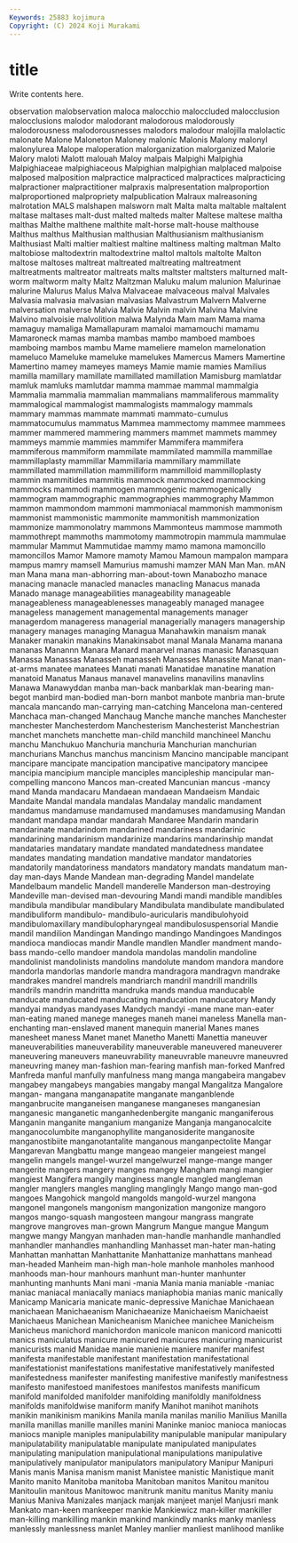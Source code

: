 ```yaml
---
Keywords: 25883 kojimura
Copyright: (C) 2024 Koji Murakami
---
```


# title

Write contents here.



observation malobservation maloca malocchio maloccluded malocclusion malocclusions malodor
malodorant malodorous malodorously malodorousness malodorousnesses malodors malodour malojilla malolactic malonate
Malone Maloneton Maloney malonic Malonis Malony malonyl malonylurea Malope maloperation
malorganization malorganized Malorie Malory maloti Malott malouah Maloy malpais Malpighi
Malpighia Malpighiaceae malpighiaceous Malpighian malpighian malplaced malpoise malposed malposition malpractice
malpracticed malpractices malpracticing malpractioner malpractitioner malpraxis malpresentation malproportion malproportioned malpropriety
malpublication Malraux malreasoning malrotation MALS malshapen malsworn malt Malta malta
maltable maltalent maltase maltases malt-dust malted malteds malter Maltese maltese
maltha malthas Malthe malthene malthite malt-horse malt-house malthouse Malthus malthus
Malthusian malthusian Malthusianism malthusianism Malthusiast Malti maltier maltiest maltine maltiness
malting maltman Malto maltobiose maltodextrin maltodextrine maltol maltols maltolte Malton
maltose maltoses maltreat maltreated maltreating maltreatment maltreatments maltreator maltreats malts
maltster maltsters malturned malt-worm maltworm malty Maltz Maltzman Maluku malum
malunion Malurinae malurine Malurus Malus Malva Malvaceae malvaceous malval Malvales
Malvasia malvasia malvasian malvasias Malvastrum Malvern Malverne malversation malverse Malvia
Malvie Malvin malvin Malvina Malvine Malvino malvoisie malvolition malwa Malynda
Mam mam Mama mama mamaguy mamaliga Mamallapuram mamaloi mamamouchi mamamu
Mamaroneck mamas mamba mambas mambo mamboed mamboes mamboing mambos mambu
Mame mameliere mamelon mamelonation mameluco Mameluke mameluke mamelukes Mamercus Mamers
Mamertine Mamertino mamey mameyes mameys Mamie mamie mamies Mamilius mamilla
mamillary mamillate mamillated mamillation Mamisburg mamlatdar mamluk mamluks mamlutdar mamma
mammae mammal mammalgia Mammalia mammalia mammalian mammalians mammaliferous mammality mammalogical
mammalogist mammalogists mammalogy mammals mammary mammas mammate mammati mammato-cumulus mammatocumulus
mammatus Mammea mammectomy mammee mammees mammer mammered mammering mammers mammet
mammets mammey mammeys mammie mammies mammifer Mammifera mammifera mammiferous mammiform
mammilate mammilated mammilla mammillae mammillaplasty mammillar Mammillaria mammillary mammillate mammillated
mammillation mammilliform mammilloid mammilloplasty mammin mammitides mammitis mammock mammocked mammocking
mammocks mammodi mammogen mammogenic mammogenically mammogram mammographic mammographies mammography Mammon
mammon mammondom mammoni mammoniacal mammonish mammonism mammonist mammonistic mammonite mammonitish
mammonization mammonize mammonolatry mammons Mammonteus mammose mammoth mammothrept mammoths mammotomy
mammotropin mammula mammulae mammular Mammut Mammutidae mammy mamo mamona mamoncillo
mamoncillos Mamor Mamore mamoty Mamou Mamoun mampalon mampara mampus mamry
mamsell Mamurius mamushi mamzer MAN Man Man. mAN man Mana
mana man-abhorring man-about-town Manabozho manace manacing manacle manacled manacles manacling
Manacus manada Manado manage manageabilities manageability manageable manageableness manageablenesses manageably
managed managee manageless management managemental managements manager managerdom manageress managerial
managerially managers managership managery manages managing Managua Manahawkin manaism manak
Manaker manakin manakins Manakinsabot manal Manala Manama manana mananas Manannn
Manara Manard manarvel manas manasic Manasquan Manassa Manassas Manasseh manasseh
Manasses Manassite Manat man-at-arms manatee manatees Manati manati Manatidae manatine
manation manatoid Manatus Manaus manavel manavelins manavilins manavlins Manawa Manawyddan
manba man-back manbarklak man-bearing man-begot manbird man-bodied man-born manbot manbote
manbria man-brute mancala mancando man-carrying man-catching Mancelona man-centered Manchaca man-changed
Manchaug Manche manche manches Manchester manchester Manchesterdom Manchesterism Manchesterist Manchestrian
manchet manchets manchette man-child manchild manchineel Manchu manchu Manchukuo Manchuria
manchuria Manchurian manchurian manchurians Manchus manchus mancinism Mancino mancipable mancipant
mancipare mancipate mancipation mancipative mancipatory mancipee mancipia mancipium manciple manciples
mancipleship mancipular man-compelling mancono Mancos man-created Mancunian mancus -mancy mand
Manda mandacaru Mandaean mandaean Mandaeism Mandaic Mandaite Mandal mandala mandalas
Mandalay mandalic mandament mandamus mandamuse mandamused mandamuses mandamusing Mandan mandant
mandapa mandar mandarah Mandaree Mandarin mandarin mandarinate mandarindom mandarined mandariness
mandarinic mandarining mandarinism mandarinize mandarins mandarinship mandat mandataries mandatary mandate
mandated mandatedness mandatee mandates mandating mandation mandative mandator mandatories mandatorily
mandatoriness mandators mandatory mandats mandatum man-day man-days Mande Mandean man-degrading
Mandel mandelate Mandelbaum mandelic Mandell manderelle Manderson man-destroying Mandeville man-devised
man-devouring Mandi mandi mandible mandibles mandibula mandibular mandibulary Mandibulata mandibulate
mandibulated mandibuliform mandibulo- mandibulo-auricularis mandibulohyoid mandibulomaxillary mandibulopharyngeal mandibulosuspensorial Mandie mandil
mandilion Mandingan Mandingo mandingo Mandingoes Mandingos mandioca mandiocas mandir Mandle
mandlen Mandler mandment mando-bass mando-cello mandoer mandola mandolas mandolin mandoline
mandolinist mandolinists mandolins mandolute mandom mandora mandore mandorla mandorlas mandorle
mandra mandragora mandragvn mandrake mandrakes mandrel mandrels mandriarch mandril mandrill
mandrills mandrils mandrin mandritta mandruka mands mandua manducable manducate manducated
manducating manducation manducatory Mandy mandyai mandyas mandyases Mandych mandyi -mane
mane man-eater man-eating maned manege maneges maneh manei maneless Manella
man-enchanting man-enslaved manent manequin manerial Manes manes manesheet maness Manet
manet Manetho Manetti Manettia maneuver maneuverabilities maneuverability maneuverable maneuvered maneuverer
maneuvering maneuvers maneuvrability maneuvrable maneuvre maneuvred maneuvring maney man-fashion man-fearing
manfish man-forked Manfred Manfreda manful manfully manfulness mang manga mangabeira
mangabev mangabey mangabeys mangabies mangaby mangal Mangalitza Mangalore mangan- mangana
manganapatite manganate manganblende manganbrucite manganeisen manganese manganeses manganesian manganesic manganetic
manganhedenbergite manganic manganiferous Manganin manganite manganium manganize Manganja manganocalcite manganocolumbite
manganophyllite manganosiderite manganosite manganostibiite manganotantalite manganous manganpectolite Mangar Mangarevan Mangbattu
mange mangeao mangeier mangeiest mangel mangelin mangels mangel-wurzel mangelwurzel mange-mange
manger mangerite mangers mangery manges mangey Mangham mangi mangier mangiest
Mangifera mangily manginess mangle mangled mangleman mangler manglers mangles mangling
manglingly Mango mango man-god mangoes Mangohick mangold mangolds mangold-wurzel mangona
mangonel mangonels mangonism mangonization mangonize mangoro mangos mango-squash mangosteen mangour
mangrass mangrate mangrove mangroves man-grown Mangrum Mangue mangue Mangum mangwe
mangy Mangyan manhaden man-handle manhandle manhandled manhandler manhandles manhandling Manhasset
man-hater man-hating Manhattan manhattan Manhattanite Manhattanize manhattans manhead man-headed Manheim
man-high man-hole manhole manholes manhood manhoods man-hour manhours manhunt man-hunter
manhunter manhunting manhunts Mani mani -mania Mania mania maniable -maniac
maniac maniacal maniacally maniacs maniaphobia manias manic manically Manicamp Manicaria
manicate manic-depressive Manichae Manichaean manichaean Manichaeanism Manichaeanize Manichaeism Manichaeist Manichaeus
Manichean Manicheanism Manichee manichee Manicheism Manicheus manichord manichordon manicole manicon
manicord manicotti manics maniculatus manicure manicured manicures manicuring manicurist manicurists
manid Manidae manie manienie maniere manifer manifest manifesta manifestable manifestant
manifestation manifestational manifestationist manifestations manifestative manifestatively manifested manifestedness manifester manifesting
manifestive manifestly manifestness manifesto manifestoed manifestoes manifestos manifests manificum manifold
manifolded manifolder manifolding manifoldly manifoldness manifolds manifoldwise maniform manify Manihot
manihot manihots manikin manikinism manikins Manila manila manilas manilio Manilius
Manilla manilla manillas manille manilles manini Maninke manioc manioca maniocas
maniocs maniple maniples manipulability manipulable manipular manipulary manipulatability manipulatable manipulate
manipulated manipulates manipulating manipulation manipulational manipulations manipulative manipulatively manipulator manipulators
manipulatory Manipur Manipuri Manis manis Manisa manism manist Manistee manistic
Manistique manit Manito manito Manitoba manitoba Manitoban manitos Manitou manitou
Manitoulin manitous Manitowoc manitrunk manitu manitus Manity maniu Manius Maniva
Manizales manjack manjak manjeet manjel Manjusri mank Mankato man-keen mankeeper
mankie Mankiewicz man-killer mankiller man-killing mankilling mankin mankind mankindly manks
manky manless manlessly manlessness manlet Manley manlier manliest manlihood manlike
